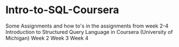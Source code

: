 # Intro-to-SQL-Coursera
Some Assignments and how to's in the assignments from week 2-4 Introduction to Structured Query Language in Coursera (University of Michigan)
Week 2
Week 3
Week 4
